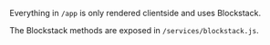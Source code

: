 Everything in `/app` is only rendered clientside and uses Blockstack.

The Blockstack methods are exposed in `/services/blockstack.js`.
